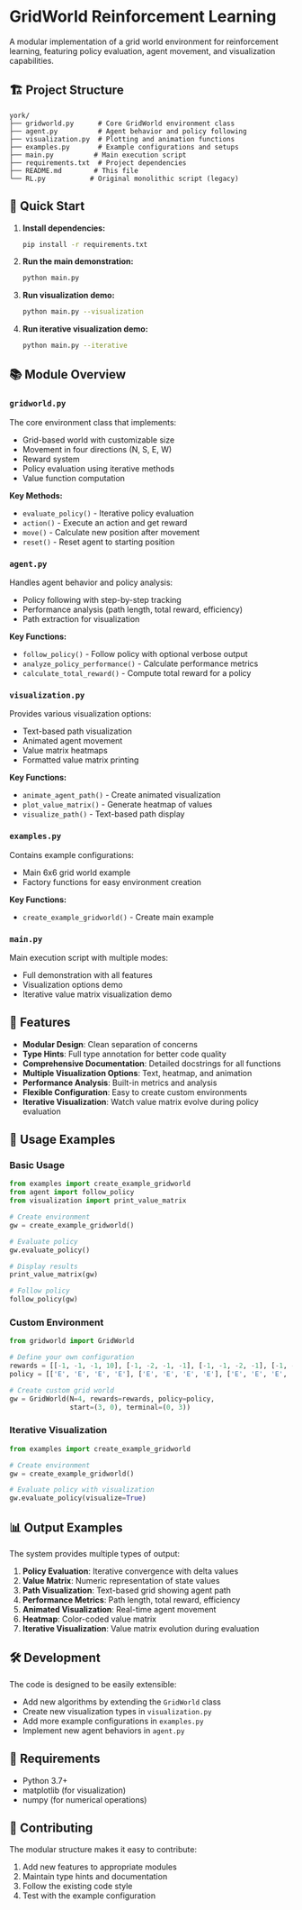 # GridWorld Reinforcement Learning

A modular implementation of a grid world environment for reinforcement learning, featuring policy evaluation, agent movement, and visualization capabilities.

## 🏗️ Project Structure

```
york/
├── gridworld.py      # Core GridWorld environment class
├── agent.py          # Agent behavior and policy following
├── visualization.py  # Plotting and animation functions
├── examples.py       # Example configurations and setups
├── main.py          # Main execution script
├── requirements.txt  # Project dependencies
├── README.md        # This file
└── RL.py           # Original monolithic script (legacy)
```

## 🚀 Quick Start

1. **Install dependencies:**
   ```bash
   pip install -r requirements.txt
   ```

2. **Run the main demonstration:**
   ```bash
   python main.py
   ```

3. **Run visualization demo:**
   ```bash
   python main.py --visualization
   ```

4. **Run iterative visualization demo:**
   ```bash
   python main.py --iterative
   ```

## 📚 Module Overview

### `gridworld.py`
The core environment class that implements:
- Grid-based world with customizable size
- Movement in four directions (N, S, E, W)
- Reward system
- Policy evaluation using iterative methods
- Value function computation

**Key Methods:**
- `evaluate_policy()` - Iterative policy evaluation
- `action()` - Execute an action and get reward
- `move()` - Calculate new position after movement
- `reset()` - Reset agent to starting position

### `agent.py`
Handles agent behavior and policy analysis:
- Policy following with step-by-step tracking
- Performance analysis (path length, total reward, efficiency)
- Path extraction for visualization

**Key Functions:**
- `follow_policy()` - Follow policy with optional verbose output
- `analyze_policy_performance()` - Calculate performance metrics
- `calculate_total_reward()` - Compute total reward for a policy

### `visualization.py`
Provides various visualization options:
- Text-based path visualization
- Animated agent movement
- Value matrix heatmaps
- Formatted value matrix printing

**Key Functions:**
- `animate_agent_path()` - Create animated visualization
- `plot_value_matrix()` - Generate heatmap of values
- `visualize_path()` - Text-based path display

### `examples.py`
Contains example configurations:
- Main 6x6 grid world example
- Factory functions for easy environment creation

**Key Functions:**
- `create_example_gridworld()` - Create main example

### `main.py`
Main execution script with multiple modes:
- Full demonstration with all features
- Visualization options demo
- Iterative value matrix visualization demo

## 🎯 Features

- **Modular Design**: Clean separation of concerns
- **Type Hints**: Full type annotation for better code quality
- **Comprehensive Documentation**: Detailed docstrings for all functions
- **Multiple Visualization Options**: Text, heatmap, and animation
- **Performance Analysis**: Built-in metrics and analysis
- **Flexible Configuration**: Easy to create custom environments
- **Iterative Visualization**: Watch value matrix evolve during policy evaluation

## 🔧 Usage Examples

### Basic Usage
```python
from examples import create_example_gridworld
from agent import follow_policy
from visualization import print_value_matrix

# Create environment
gw = create_example_gridworld()

# Evaluate policy
gw.evaluate_policy()

# Display results
print_value_matrix(gw)

# Follow policy
follow_policy(gw)
```

### Custom Environment
```python
from gridworld import GridWorld

# Define your own configuration
rewards = [[-1, -1, -1, 10], [-1, -2, -1, -1], [-1, -1, -2, -1], [-1, -1, -1, -1]]
policy = [['E', 'E', 'E', 'E'], ['E', 'E', 'E', 'E'], ['E', 'E', 'E', 'E'], ['E', 'E', 'E', 'E']]

# Create custom grid world
gw = GridWorld(N=4, rewards=rewards, policy=policy, 
               start=(3, 0), terminal=(0, 3))
```

### Iterative Visualization
```python
from examples import create_example_gridworld

# Create environment
gw = create_example_gridworld()

# Evaluate policy with visualization
gw.evaluate_policy(visualize=True)
```

## 📊 Output Examples

The system provides multiple types of output:

1. **Policy Evaluation**: Iterative convergence with delta values
2. **Value Matrix**: Numeric representation of state values
3. **Path Visualization**: Text-based grid showing agent path
4. **Performance Metrics**: Path length, total reward, efficiency
5. **Animated Visualization**: Real-time agent movement
6. **Heatmap**: Color-coded value matrix
7. **Iterative Visualization**: Value matrix evolution during evaluation

## 🛠️ Development

The code is designed to be easily extensible:

- Add new algorithms by extending the `GridWorld` class
- Create new visualization types in `visualization.py`
- Add more example configurations in `examples.py`
- Implement new agent behaviors in `agent.py`

## 📝 Requirements

- Python 3.7+
- matplotlib (for visualization)
- numpy (for numerical operations)

## 🤝 Contributing

The modular structure makes it easy to contribute:
1. Add new features to appropriate modules
2. Maintain type hints and documentation
3. Follow the existing code style
4. Test with the example configuration 